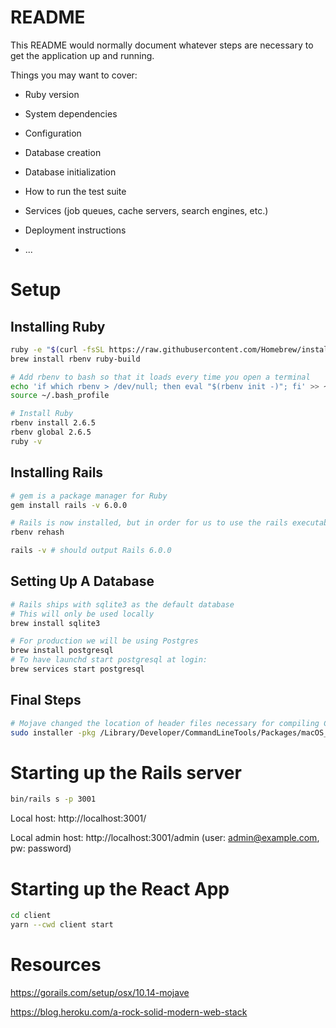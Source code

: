# README

This README would normally document whatever steps are necessary to get the
application up and running.

Things you may want to cover:

* Ruby version

* System dependencies

* Configuration

* Database creation

* Database initialization

* How to run the test suite

* Services (job queues, cache servers, search engines, etc.)

* Deployment instructions

* ...

# Setup
## Installing Ruby
```sh
ruby -e "$(curl -fsSL https://raw.githubusercontent.com/Homebrew/install/master/install)"
brew install rbenv ruby-build

# Add rbenv to bash so that it loads every time you open a terminal
echo 'if which rbenv > /dev/null; then eval "$(rbenv init -)"; fi' >> ~/.bash_profile
source ~/.bash_profile

# Install Ruby
rbenv install 2.6.5
rbenv global 2.6.5
ruby -v
```

## Installing Rails
```sh
# gem is a package manager for Ruby
gem install rails -v 6.0.0

# Rails is now installed, but in order for us to use the rails executable, we need to tell rbenv to see it:
rbenv rehash

rails -v # should output Rails 6.0.0
```

## Setting Up A Database
```sh
# Rails ships with sqlite3 as the default database
# This will only be used locally
brew install sqlite3

# For production we will be using Postgres
brew install postgresql
# To have launchd start postgresql at login:
brew services start postgresql
```

## Final Steps
```sh
# Mojave changed the location of header files necessary for compiling C extensions. You might need to run the following command to install pg, nokogiri, or other gems that require C extensions
sudo installer -pkg /Library/Developer/CommandLineTools/Packages/macOS_SDK_headers_for_macOS_10.14.pkg -target /
```

# Starting up the Rails server
```sh
bin/rails s -p 3001
```
Local host: http://localhost:3001/

Local admin host: http://localhost:3001/admin (user: admin@example.com, pw: password)

# Starting up the React App
```sh
cd client
yarn --cwd client start
```

# Resources
https://gorails.com/setup/osx/10.14-mojave

https://blog.heroku.com/a-rock-solid-modern-web-stack
